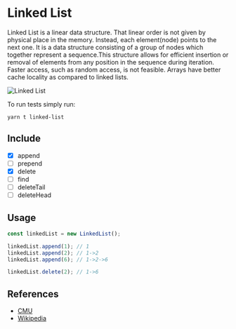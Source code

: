 # Linked List

Linked List is a linear data structure. That linear order is not given by physical place in the memory. Instead, each element(node) points to the next one. It is a data structure consisting of a group of nodes which together represent a sequence.This structure allows for efficient insertion or removal of elements from any position in the sequence during iteration. Faster access, such as random access, is not feasible. Arrays have better cache locality as compared to linked lists.

![Linked List](https://www.cs.cmu.edu/~adamchik/15-121/lectures/Linked%20Lists/pix/linkedlist.bmp)

To run tests simply run:

```
yarn t linked-list
```

## Include

- [x] append
- [ ] prepend
- [x] delete
- [ ] find
- [ ] deleteTail
- [ ] deleteHead

## Usage

```js
const linkedList = new LinkedList();

linkedList.append(1); // 1
linkedList.append(2); // 1->2
linkedList.append(6); // 1->2->6

linkedList.delete(2); // 1->6
```

## References

- [CMU](https://www.cs.cmu.edu/~adamchik/15-121/lectures/Linked%20Lists/linked%20lists.html)
- [Wikipedia](https://en.wikipedia.org/wiki/Linked_list)